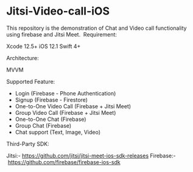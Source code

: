 # Jitsi-Video-call-iOS
This repository is the demonstration of Chat and Video call functionality using firebase and Jitsi Meet. 
Requirement:

Xcode 12.5+
iOS 12.1
Swift 4+

Architecture:

MVVM

Supported Feature:

- Login (Firebase - Phone Authentication)
- Signup (Firebase - Firestore)
- One-to-One Video Call (Firebase  + Jitsi Meet)
- Group Video Call (Firebase  + Jitsi Meet)
- One-to-One Chat (Firebase)
- Group Chat (Firebase)
- Chat support (Text, Image, Video)

Third-Party SDK:

Jitsi:- https://github.com/jitsi/jitsi-meet-ios-sdk-releases
Firebase:-  https://github.com/firebase/firebase-ios-sdk
